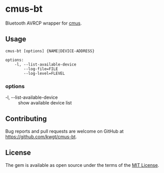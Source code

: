 # cmus-bt
Bluetooth AVRCP wrapper for [cmus](https://cmus.github.io/).

## Usage
```
cmus-bt [options] {NAME|DEVICE-ADDRESS}

options:
    -l, --list-available-device
        --log-file=FILE
        --log-level=FLEVEL
```

### options
<dl>
  <dt>-l, --list-available-device</dt>
  <dd>show available device list</dd>
</dl>


## Contributing
Bug reports and pull requests are welcome on GitHub at https://github.com/kwgt/cmus-bt.

## License
The gem is available as open source under the terms of the [MIT License](https://opensource.org/licenses/MIT).

